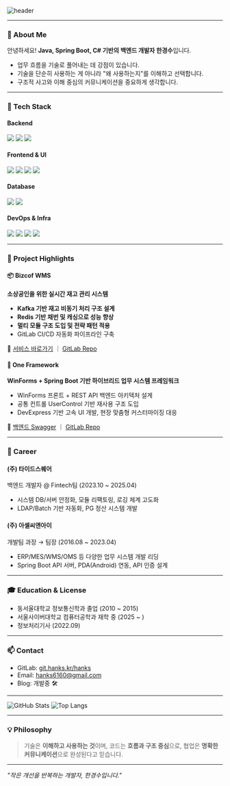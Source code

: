 ![header](https://capsule-render.vercel.app/api?type=waving&color=gradient&height=260&section=header&text=Han%20KyungSoo&fontSize=60&fontAlignY=40&desc=Backend%20Developer%20|%20Java%20%26%20Spring%20Boot%20%26%20C%23&descAlignY=60)

---

### 👋 About Me

안녕하세요! **Java, Spring Boot, C# 기반의 백엔드 개발자 한경수**입니다.

- 업무 흐름을 기술로 풀어내는 데 강점이 있습니다.
- 기술을 단순히 사용하는 게 아니라 "왜 사용하는지"를 이해하고 선택합니다.
- 구조적 사고와 이해 중심의 커뮤니케이션을 중요하게 생각합니다.

---

### 🔧 Tech Stack

#### Backend
<img src="https://img.shields.io/badge/Java-007396?style=for-the-badge&logo=openjdk&logoColor=white"/> <img src="https://img.shields.io/badge/Spring_Boot-6DB33F?style=for-the-badge&logo=springboot&logoColor=white"/> <img src="https://img.shields.io/badge/C%23-239120?style=for-the-badge&logo=csharp&logoColor=white"/>

#### Frontend & UI
<img src="https://img.shields.io/badge/JavaScript-F7DF1E?style=for-the-badge&logo=javascript&logoColor=black"/> <img src="https://img.shields.io/badge/WinForms-512BD4?style=for-the-badge&logo=.net&logoColor=white"/> <img src="https://img.shields.io/badge/RealGrid2-1D3557?style=for-the-badge&logoColor=white"/> <img src="https://img.shields.io/badge/Thymeleaf-005F0F?style=for-the-badge&logo=thymeleaf&logoColor=white"/>

#### Database
<img src="https://img.shields.io/badge/MariaDB-003545?style=for-the-badge&logo=mariadb&logoColor=white"/> <img src="https://img.shields.io/badge/Redis-DC382D?style=for-the-badge&logo=redis&logoColor=white"/>

#### DevOps & Infra
<img src="https://img.shields.io/badge/GitLab-FC6D26?style=for-the-badge&logo=gitlab&logoColor=white"/> <img src="https://img.shields.io/badge/Docker-2496ED?style=for-the-badge&logo=docker&logoColor=white"/> <img src="https://img.shields.io/badge/Linux-FCC624?style=for-the-badge&logo=linux&logoColor=black"/> <img src="https://img.shields.io/badge/Nginx-009639?style=for-the-badge&logo=nginx&logoColor=white"/>

---

### 🚀 Project Highlights

#### 📦 Bizcof WMS
**소상공인을 위한 실시간 재고 관리 시스템**

- **Kafka 기반 재고 비동기 처리 구조 설계**
- **Redis 기반 채번 및 캐싱으로 성능 향상**
- **멀티 모듈 구조 도입 및 전략 패턴 적용**
- GitLab CI/CD 자동화 파이프라인 구축

🔗 [서비스 바로가기](https://wms.bizcof.com) ｜ [GitLab Repo](https://git.hanks.kr/bizcof/bizcof)

#### 🧩 One Framework
**WinForms + Spring Boot 기반 하이브리드 업무 시스템 프레임워크**

- WinForms 프론트 + REST API 백엔드 아키텍처 설계
- 공통 컨트롤 UserControl 기반 재사용 구조 도입
- DevExpress 기반 고속 UI 개발, 현장 맞춤형 커스터마이징 대응

🔗 [백엔드 Swagger](https://one-api.solutionil.com/swagger-ui/index.html) ｜ [GitLab Repo](https://git.hanks.kr/one/one-be)

---

### 💼 Career

#### (주) 타이드스퀘어  
백엔드 개발자 @ Fintech팀 (2023.10 ~ 2025.04)

- 시스템 DB/서버 안정화, 모듈 리팩토링, 로깅 체계 고도화
- LDAP/Batch 기반 자동화, PG 정산 시스템 개발

#### (주) 아셀씨앤아이  
개발팀 과장 → 팀장 (2016.08 ~ 2023.04)

- ERP/MES/WMS/OMS 등 다양한 업무 시스템 개발 리딩
- Spring Boot API 서버, PDA(Android) 연동, API 인증 설계

---

### 🎓 Education & License

- 동서울대학교 정보통신학과 졸업 (2010 ~ 2015)
- 서울사이버대학교 컴퓨터공학과 재학 중 (2025 ~ )
- 정보처리기사 (2022.09)

---

### 📫 Contact

- GitLab: [git.hanks.kr/hanks](https://git.hanks.kr/hanks)
- Email: hanks6160@gmail.com
- Blog: 개발중 🛠️

---

![GitHub Stats](https://github-readme-stats.vercel.app/api?username=KyungSoo-Han&show_icons=true&theme=react)
![Top Langs](https://github-readme-stats.vercel.app/api/top-langs/?username=KyungSoo-Han&layout=compact&theme=react)

---

### 💡 Philosophy

> 기술은 **이해하고 사용하는 것**이며,
> 코드는 **흐름과 구조 중심**으로, 
> 협업은 **명확한 커뮤니케이션**으로 완성된다고 믿습니다.

---

_"작은 개선을 반복하는 개발자, 한경수입니다."_
